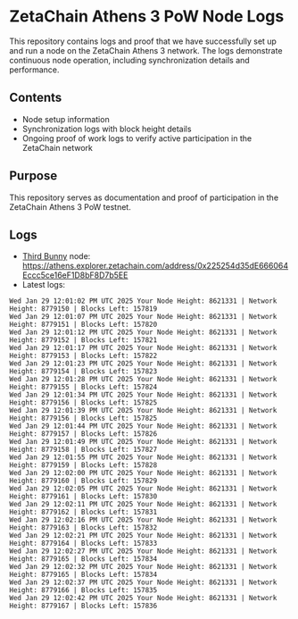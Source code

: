 # ZetaChain Athens 3 PoW Node Logs
This repository contains logs and proof that we have successfully set up and run a node on the ZetaChain Athens 3 network. The logs demonstrate continuous node operation, including synchronization details and performance.

## Contents
- Node setup information
- Synchronization logs with block height details
- Ongoing proof of work logs to verify active participation in the ZetaChain network

## Purpose
This repository serves as documentation and proof of participation in the ZetaChain Athens 3 PoW testnet.

## Logs

- [Third Bunny](https://thirdbunny.xyz/) node: https://athens.explorer.zetachain.com/address/0x225254d35dE666064Eccc5ce16eF1D8bF8D7b5EE
- Latest logs:
```
Wed Jan 29 12:01:02 PM UTC 2025 Your Node Height: 8621331 | Network Height: 8779150 | Blocks Left: 157819
Wed Jan 29 12:01:07 PM UTC 2025 Your Node Height: 8621331 | Network Height: 8779151 | Blocks Left: 157820
Wed Jan 29 12:01:12 PM UTC 2025 Your Node Height: 8621331 | Network Height: 8779152 | Blocks Left: 157821
Wed Jan 29 12:01:17 PM UTC 2025 Your Node Height: 8621331 | Network Height: 8779153 | Blocks Left: 157822
Wed Jan 29 12:01:23 PM UTC 2025 Your Node Height: 8621331 | Network Height: 8779154 | Blocks Left: 157823
Wed Jan 29 12:01:28 PM UTC 2025 Your Node Height: 8621331 | Network Height: 8779155 | Blocks Left: 157824
Wed Jan 29 12:01:34 PM UTC 2025 Your Node Height: 8621331 | Network Height: 8779156 | Blocks Left: 157825
Wed Jan 29 12:01:39 PM UTC 2025 Your Node Height: 8621331 | Network Height: 8779156 | Blocks Left: 157825
Wed Jan 29 12:01:44 PM UTC 2025 Your Node Height: 8621331 | Network Height: 8779157 | Blocks Left: 157826
Wed Jan 29 12:01:49 PM UTC 2025 Your Node Height: 8621331 | Network Height: 8779158 | Blocks Left: 157827
Wed Jan 29 12:01:55 PM UTC 2025 Your Node Height: 8621331 | Network Height: 8779159 | Blocks Left: 157828
Wed Jan 29 12:02:00 PM UTC 2025 Your Node Height: 8621331 | Network Height: 8779160 | Blocks Left: 157829
Wed Jan 29 12:02:05 PM UTC 2025 Your Node Height: 8621331 | Network Height: 8779161 | Blocks Left: 157830
Wed Jan 29 12:02:11 PM UTC 2025 Your Node Height: 8621331 | Network Height: 8779162 | Blocks Left: 157831
Wed Jan 29 12:02:16 PM UTC 2025 Your Node Height: 8621331 | Network Height: 8779163 | Blocks Left: 157832
Wed Jan 29 12:02:21 PM UTC 2025 Your Node Height: 8621331 | Network Height: 8779164 | Blocks Left: 157833
Wed Jan 29 12:02:27 PM UTC 2025 Your Node Height: 8621331 | Network Height: 8779165 | Blocks Left: 157834
Wed Jan 29 12:02:32 PM UTC 2025 Your Node Height: 8621331 | Network Height: 8779165 | Blocks Left: 157834
Wed Jan 29 12:02:37 PM UTC 2025 Your Node Height: 8621331 | Network Height: 8779166 | Blocks Left: 157835
Wed Jan 29 12:02:42 PM UTC 2025 Your Node Height: 8621331 | Network Height: 8779167 | Blocks Left: 157836
```
